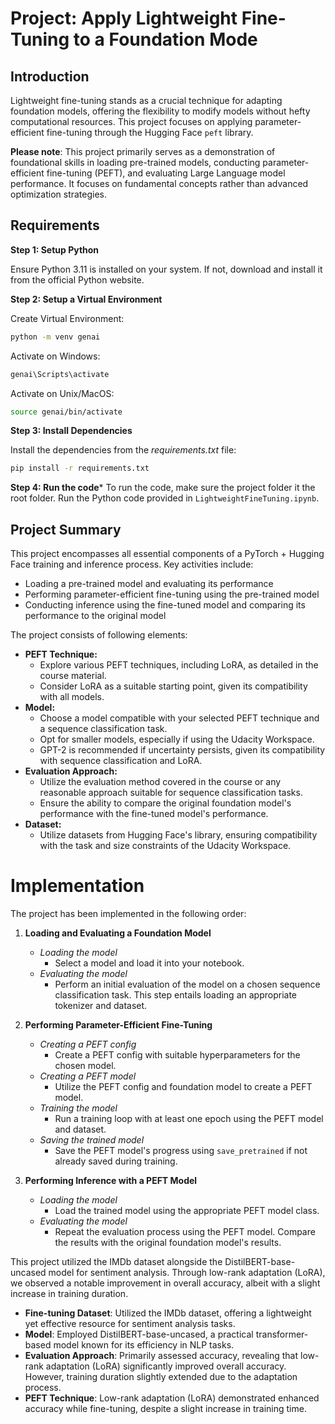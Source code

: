 # Project: Apply Lightweight Fine-Tuning to a Foundation Mode

## Introduction

Lightweight fine-tuning stands as a crucial technique for adapting foundation models, offering the flexibility to modify models without hefty computational resources. This project focuses on applying parameter-efficient fine-tuning through the Hugging Face `peft` library.

**Please note**: This project primarily serves as a demonstration of foundational skills in loading pre-trained models, conducting parameter-efficient fine-tuning (PEFT), and evaluating Large Language model performance. It focuses on fundamental concepts rather than advanced optimization strategies.

## Requirements

**Step 1: Setup Python**

Ensure Python 3.11 is installed on your system. If not, download and install it from the official Python website.

**Step 2: Setup a Virtual Environment**

Create Virtual Environment:

```bash
python -m venv genai
```
Activate on Windows:

```bash
genai\Scripts\activate
```

Activate on Unix/MacOS:
```bash
source genai/bin/activate
```

**Step 3: Install Dependencies**

Install the dependencies from the *requirements.txt* file:
```bash
pip install -r requirements.txt
```

**Step 4: Run the code***
To run the code, make sure the project folder it the root folder. Run the Python code provided in `LightweightFineTuning.ipynb`.

## Project Summary

This project encompasses all essential components of a PyTorch + Hugging Face training and inference process. Key activities include:

- Loading a pre-trained model and evaluating its performance
- Performing parameter-efficient fine-tuning using the pre-trained model
- Conducting inference using the fine-tuned model and comparing its performance to the original model

The project consists of following elements:

- **PEFT Technique:**
    - Explore various PEFT techniques, including LoRA, as detailed in the course material. 
    - Consider LoRA as a suitable starting point, given its compatibility with all models.
- **Model:**
    - Choose a model compatible with your selected PEFT technique and a sequence classification task.
    - Opt for smaller models, especially if using the Udacity Workspace.
    - GPT-2 is recommended if uncertainty persists, given its compatibility with sequence classification and LoRA.
- **Evaluation Approach:**
    - Utilize the evaluation method covered in the course or any reasonable approach suitable for sequence classification tasks.
    - Ensure the ability to compare the original foundation model's performance with the fine-tuned model's performance.
- **Dataset:**
    - Utilize datasets from Hugging Face's library, ensuring compatibility with the task and size constraints of the Udacity Workspace.

# Implementation

The project has been implemented in the following order:

1. **Loading and Evaluating a Foundation Model**
   - *Loading the model*
     - Select a model and load it into your notebook.
   - *Evaluating the model*
     - Perform an initial evaluation of the model on a chosen sequence classification task. This step entails loading an appropriate tokenizer and dataset. 

2. **Performing Parameter-Efficient Fine-Tuning**
   - *Creating a PEFT config*
     - Create a PEFT config with suitable hyperparameters for the chosen model.
   - *Creating a PEFT model*
     - Utilize the PEFT config and foundation model to create a PEFT model.
   - *Training the model*
     - Run a training loop with at least one epoch using the PEFT model and dataset.
   - *Saving the trained model*
     - Save the PEFT model's progress using `save_pretrained` if not already saved during training.

3. **Performing Inference with a PEFT Model**
   - *Loading the model*
     - Load the trained model using the appropriate PEFT model class.
   - *Evaluating the model*
     - Repeat the evaluation process using the PEFT model. Compare the results with the original foundation model's results.

This project utilized the IMDb dataset alongside the DistilBERT-base-uncased model for sentiment analysis. Through low-rank adaptation (LoRA), we observed a notable improvement in overall accuracy, albeit with a slight increase in training duration.

- **Fine-tuning Dataset**: Utilized the IMDb dataset, offering a lightweight yet effective resource for sentiment analysis tasks.
- **Model**: Employed DistilBERT-base-uncased, a practical transformer-based model known for its efficiency in NLP tasks.
- **Evaluation Approach**: Primarily assessed accuracy, revealing that low-rank adaptation (LoRA) significantly improved overall accuracy. However, training duration slightly extended due to the adaptation process.
- **PEFT Technique**: Low-rank adaptation (LoRA) demonstrated enhanced accuracy while fine-tuning, despite a slight increase in training time.
